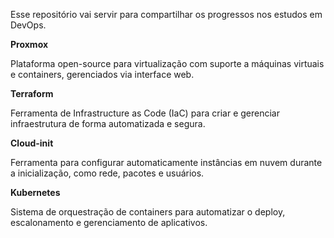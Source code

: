 Esse repositório vai servir para compartilhar os progressos nos estudos em DevOps.

**Proxmox**

Plataforma open-source para virtualização com suporte a máquinas virtuais e containers, gerenciados via interface web.

**Terraform**

Ferramenta de Infrastructure as Code (IaC) para criar e gerenciar infraestrutura de forma automatizada e segura.

**Cloud-init**

Ferramenta para configurar automaticamente instâncias em nuvem durante a inicialização, como rede, pacotes e usuários.

**Kubernetes**

Sistema de orquestração de containers para automatizar o deploy, escalonamento e gerenciamento de aplicativos.
